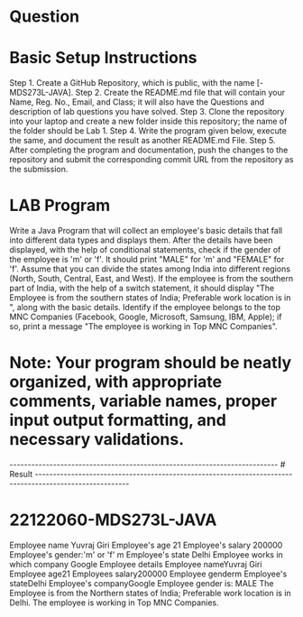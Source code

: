 # Question
# Basic Setup Instructions
Step 1. Create a GitHub Repository, which is public, with the name [<REGNO>-MDS273L-JAVA].
Step 2. Create the README.md file that will contain your Name, Reg. No., Email, and Class; it will also have the Questions and description of lab questions you have solved.
Step 3. Clone the repository into your laptop and create a new folder inside this repository; the name of the folder should be Lab 1.
Step 4. Write the program given below, execute the same, and document the result as another README.md File.
Step 5. After completing the program and documentation, push the changes to the repository and submit the corresponding commit URL from the repository as the submission.

# LAB Program
Write a Java Program that will collect an employee's basic details that fall into different data types and displays them.
After the details have been displayed, with the help of conditional statements, check if the gender of the employee is 'm' or 'f'. It should print "MALE" for 'm' and "FEMALE" for 'f'.
Assume that you can divide the states among India into different regions (North, South, Central, East, and West). If the employee is from the southern part of India, with the help of a switch statement, it should display "The Employee is from the southern states of India; Preferable work location is in <state>", along with the basic details.
Identify if the employee belongs to the top MNC Companies (Facebook, Google, Microsoft, Samsung, IBM, Apple); if so, print a message "The employee is working in Top MNC Companies".

# Note: Your program should be neatly organized, with appropriate comments, variable names, proper input output formatting, and necessary validations.

-------------------------------------------------------------------------- # Result --------------------------------------------------------------------------------------------------------
# 22122060-MDS273L-JAVA
Employee name
Yuvraj Giri
Employee's age
21
Employee's salary
200000
Employee's gender:'m' or 'f' 
m
Employee's state
Delhi
Employee works in which company
Google
Employee details
Employee nameYuvraj Giri
Employee age21
Employees salary200000
Employee genderm
Employee's stateDelhi
Employee's companyGoogle
Employee gender is: MALE
The Employee is from the Northern states of India; Preferable work location is in Delhi.
The employee is working in Top MNC Companies.
